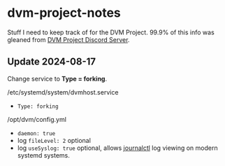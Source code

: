 # dvm-project-notes
Stuff I need to keep track of for the DVM Project. 99.9% of this info was gleaned from [DVM Project Discord Server](https://discord.gg/3pBe8xgrEz).

## Update 2024-08-17
Change service to **Type = forking**.

/etc/systemd/system/dvmhost.service
 * `Type: forking`

/opt/dvm/config.yml
 * `daemon: true`
 * log `fileLevel: 2` optional
 * log `useSyslog: true` optional, allows [journalctl](journalctl.md) log viewing on modern systemd systems.

